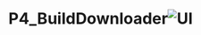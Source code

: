 # P4_BuildDownloader![UI](https://user-images.githubusercontent.com/54026897/226522345-8aa7f8e4-238e-4c18-a9f3-0a3dd0c7a388.jpg)
